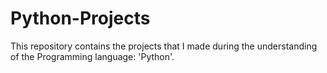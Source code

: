 # Python-Projects
This repository contains the projects that I made during the understanding of the Programming language: 'Python'.
